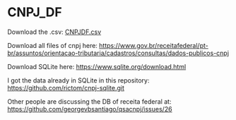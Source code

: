 # CNPJ_DF

Download the .csv: [CNPJDF.csv](https://github.com/Teliteu/CNPJ-DF-csv/files/7124043/CNPJDF.csv)

Download all files of cnpj here: https://www.gov.br/receitafederal/pt-br/assuntos/orientacao-tributaria/cadastros/consultas/dados-publicos-cnpj

Download SQLite here: https://www.sqlite.org/download.html

I got the data already in SQLite in this repository: https://github.com/rictom/cnpj-sqlite.git

Other people are discussing the DB of receita federal at: https://github.com/georgevbsantiago/qsacnpj/issues/26
